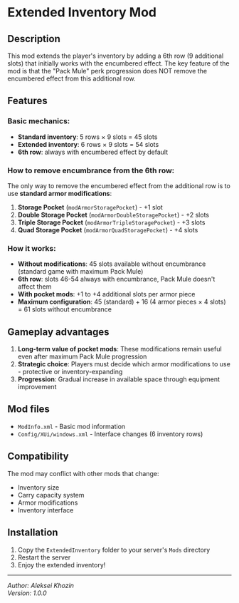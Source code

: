 # Extended Inventory Mod

## Description

This mod extends the player's inventory by adding a 6th row (9 additional slots) that initially works with the encumbered effect. The key feature of the mod is that the "Pack Mule" perk progression does NOT remove the encumbered effect from this additional row.

## Features

### Basic mechanics:
- **Standard inventory**: 5 rows × 9 slots = 45 slots
- **Extended inventory**: 6 rows × 9 slots = 54 slots
- **6th row**: always with encumbered effect by default

### How to remove encumbrance from the 6th row:
The only way to remove the encumbered effect from the additional row is to use **standard armor modifications**:

1. **Storage Pocket** (`modArmorStoragePocket`) - +1 slot
2. **Double Storage Pocket** (`modArmorDoubleStoragePocket`) - +2 slots  
3. **Triple Storage Pocket** (`modArmorTripleStoragePocket`) - +3 slots
4. **Quad Storage Pocket** (`modArmorQuadStoragePocket`) - +4 slots

### How it works:
- **Without modifications**: 45 slots available without encumbrance (standard game with maximum Pack Mule)
- **6th row**: slots 46-54 always with encumbrance, Pack Mule doesn't affect them
- **With pocket mods**: +1 to +4 additional slots per armor piece
- **Maximum configuration**: 45 (standard) + 16 (4 armor pieces × 4 slots) = 61 slots without encumbrance

## Gameplay advantages

1. **Long-term value of pocket mods**: These modifications remain useful even after maximum Pack Mule progression
2. **Strategic choice**: Players must decide which armor modifications to use - protective or inventory-expanding
3. **Progression**: Gradual increase in available space through equipment improvement

## Mod files

- `ModInfo.xml` - Basic mod information
- `Config/XUi/windows.xml` - Interface changes (6 inventory rows)

## Compatibility

The mod may conflict with other mods that change:
- Inventory size
- Carry capacity system  
- Armor modifications
- Inventory interface

## Installation

1. Copy the `ExtendedInventory` folder to your server's `Mods` directory
2. Restart the server
3. Enjoy the extended inventory!

---

*Author: Aleksei Khozin*  
*Version: 1.0.0*
